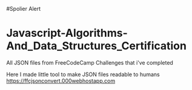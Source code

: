 #Spolier Alert
# Javascript-Algorithms-And_Data_Structures_Certification
All JSON files from FreeCodeCamp Challenges that i've completed

Here I made little tool to make JSON files readable to humans
https://ffcjsonconvert.000webhostapp.com

